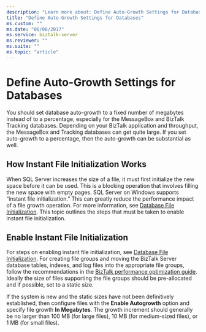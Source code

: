 ```yaml
---
description: "Learn more about: Define Auto-Growth Settings for Databases"
title: "Define Auto-Growth Settings for Databases"
ms.custom: ""
ms.date: "06/08/2017"
ms.service: biztalk-server
ms.reviewer: ""
ms.suite: ""
ms.topic: "article"
---
```

# Define Auto-Growth Settings for Databases
You should set database auto-growth to a fixed number of megabytes instead of to a percentage, especially for the MessageBox and BizTalk Tracking databases. Depending on your BizTalk application and throughput, the MessageBox and Tracking databases can get quite large. If you set auto-growth to a percentage, then the auto-growth can be substantial as well.  
  
## How Instant File Initialization Works  
 When SQL Server increases the size of a file, it must first initialize the new space before it can be used. This is a blocking operation that involves filling the new space with empty pages. SQL Server on Windows supports “instant file initialization.” This can greatly reduce the performance impact of a file growth operation. For more information, see [Database File Initialization](/sql/relational-databases/databases/database-instant-file-initialization). This topic outlines the steps that must be taken to enable instant file initialization.  
  
## Enable Instant File Initialization  
 For steps on enabling instant file initialization, see [Database File Initialization](/sql/relational-databases/databases/database-instant-file-initialization). For creating file groups and moving the BizTalk Server database tables, indexes, and log files into the appropriate file groups, follow the recommendations in the [BizTalk performance optimization guide](../technical-guides/biztalk-server-2013-performance-optimization-guide.md). Ideally the size of files supporting the file groups should be pre-allocated and if possible, set to a static size.  
  
 If the system is new and the static sizes have not been definitively established, then configure files with the **Enable Autogrowth** option and specify file growth **In Megabytes**. The growth increment should generally be no larger than 100 MB (for large files), 10 MB (for medium-sized files), or 1 MB (for small files).